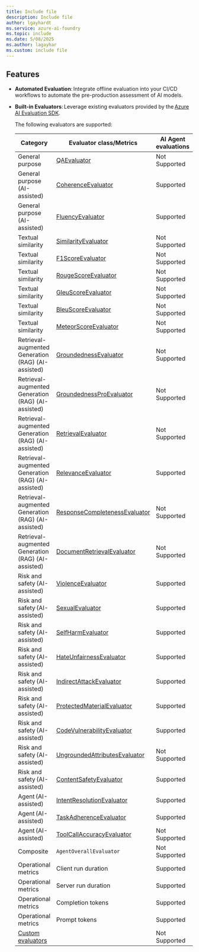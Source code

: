 ```yaml
---
title: Include file
description: Include file
author: lgayhardt
ms.service: azure-ai-foundry
ms.topic: include
ms.date: 5/08/2025
ms.author: lagayhar
ms.custom: include file
---
```


## Features

- **Automated Evaluation**: Integrate offline evaluation into your CI/CD workflows to automate the pre-production assessment of AI models.

- **Built-in Evaluators**: Leverage existing evaluators provided by the [Azure AI Evaluation SDK](../how-to/develop/evaluate-sdk.md).

    The following evaluators are supported:

    | Category | Evaluator class/Metrics | AI Agent evaluations | GenAI evaluations |
    |--|--|--|--|
    | General purpose | [QAEvaluator](../concepts/evaluation-evaluators/general-purpose-evaluators.md#question-answering-composite-evaluator) | Not Supported | Supported |
    | General purpose (AI-assisted) | [CoherenceEvaluator](../concepts/evaluation-evaluators/general-purpose-evaluators.md#coherence) | Supported | Supported |
    | General purpose (AI-assisted) | [FluencyEvaluator](../concepts/evaluation-evaluators/general-purpose-evaluators.md#fluency) | Supported | Supported |
    | Textual similarity | [SimilarityEvaluator](../concepts/evaluation-evaluators/textual-similarity-evaluators.md#similarity) | Not Supported | Supported |
    | Textual similarity | [F1ScoreEvaluator](../concepts/evaluation-evaluators/textual-similarity-evaluators.md#f1-score) | Not Supported | Supported |
    | Textual similarity | [RougeScoreEvaluator](../concepts/evaluation-evaluators/textual-similarity-evaluators.md) | Not Supported | Not Supported |
    | Textual similarity | [GleuScoreEvaluator](../concepts/evaluation-evaluators/textual-similarity-evaluators.md#gleu-score) | Not Supported | Supported |
    | Textual similarity | [BleuScoreEvaluator](../concepts/evaluation-evaluators/textual-similarity-evaluators.md#bleu-score) | Not Supported | Supported |
    | Textual similarity | [MeteorScoreEvaluator](../concepts/evaluation-evaluators/textual-similarity-evaluators.md#meteor-score) | Not Supported | Supported |
    | Retrieval-augmented Generation (RAG) (AI-assisted) | [GroundednessEvaluator](../concepts/evaluation-evaluators/rag-evaluators.md#groundedness) | Not Supported | Supported |
    | Retrieval-augmented Generation (RAG) (AI-assisted) | [GroundednessProEvaluator](../concepts/evaluation-evaluators/rag-evaluators.md#groundedness-pro) | Not Supported | Supported |
    | Retrieval-augmented Generation (RAG) (AI-assisted) | [RetrievalEvaluator](../concepts/evaluation-evaluators/rag-evaluators.md#relevance) | Not Supported | Supported |
    | Retrieval-augmented Generation (RAG) (AI-assisted) | [RelevanceEvaluator](../concepts/evaluation-evaluators/rag-evaluators.md#retrieval) | Supported | Supported |
    | Retrieval-augmented Generation (RAG) (AI-assisted) | [ResponseCompletenessEvaluator](../concepts/evaluation-evaluators/rag-evaluators.md#response-completeness) | Not Supported | Supported |
    | Retrieval-augmented Generation (RAG) (AI-assisted) | [DocumentRetrievalEvaluator](../concepts/evaluation-evaluators/rag-evaluators.md#document-retrieval) | Not Supported | Not Supported |
    | Risk and safety (AI-assisted) | [ViolenceEvaluator](../concepts/evaluation-evaluators/risk-safety-evaluators.md#violent-content) | Supported | Supported |
    | Risk and safety (AI-assisted) | [SexualEvaluator](../concepts/evaluation-evaluators/risk-safety-evaluators.md#sexual-content) | Supported | Supported |
    | Risk and safety (AI-assisted) | [SelfHarmEvaluator](../concepts/evaluation-evaluators/risk-safety-evaluators.md#self-harm-related-content) | Supported | Supported |
    | Risk and safety (AI-assisted) | [HateUnfairnessEvaluator](../concepts/evaluation-evaluators/risk-safety-evaluators.md#hateful-and-unfair-content) | Supported | Supported |
    | Risk and safety (AI-assisted) | [IndirectAttackEvaluator](../concepts/evaluation-evaluators/risk-safety-evaluators.md#indirect-attack-jailbreak-xpia) | Supported | Supported |
    | Risk and safety (AI-assisted) | [ProtectedMaterialEvaluator](../concepts/evaluation-evaluators/risk-safety-evaluators.md#protected-material-content) | Supported | Supported |
    | Risk and safety (AI-assisted) | [CodeVulnerabilityEvaluator](../concepts/evaluation-evaluators/risk-safety-evaluators.md#code-vulnerability) | Supported | Supported |
    | Risk and safety (AI-assisted)| [UngroundedAttributesEvaluator](../concepts/evaluation-evaluators/risk-safety-evaluators.md##ungrounded-attributes) | Not Supported | Supported |
    | Risk and safety (AI-assisted) | [ContentSafetyEvaluator](../concepts/evaluation-evaluators/risk-safety-evaluators.md#content-safety-composite-evaluator) | Supported | Supported |
    | Agent (AI-assisted) | [IntentResolutionEvaluator](../concepts/evaluation-evaluators/agent-evaluators.md#intent-resolution) | Supported | Supported |
    | Agent (AI-assisted) | [TaskAdherenceEvaluator](../concepts/evaluation-evaluators/agent-evaluators.md#task-adherence) | Supported | Supported |
    | Agent (AI-assisted) | [ToolCallAccuracyEvaluator](/concepts/evaluation-evaluators/agent-evaluators.md#tool-call-accuracy) | Not Supported | Not Supported |
    | Composite | `AgentOverallEvaluator` | Not Supported | Not Supported |
    | Operational metrics | Client run duration | Supported | Not Supported |
    | Operational metrics | Server run duration | Supported | Not Supported |
    | Operational metrics | Completion tokens | Supported | Not Supported |
    | Operational metrics | Prompt tokens | Supported | Not Supported |
    | [Custom evaluators](../concepts/evaluation-evaluators/custom-evaluators.md) |  | Not Supported | Not Supported |
